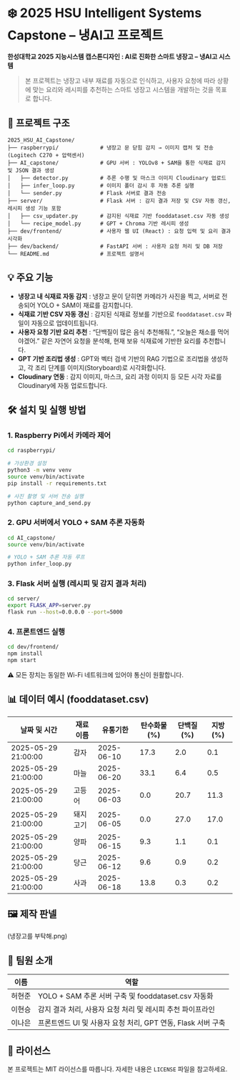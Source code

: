 # ❄️ 2025 HSU Intelligent Systems Capstone – 냉AI고 프로젝트

**한성대학교 2025 지능시스템 캡스톤디자인 : AI로 진화한 스마트 냉장고 – 냉AI고 시스템**

> 본 프로젝트는 냉장고 내부 재료를 자동으로 인식하고, 사용자 요청에 따라 상황에 맞는 요리와 레시피를 추천하는 스마트 냉장고 시스템을 개발하는 것을 목표로 합니다.

## 📁 프로젝트 구조

```
2025_HSU_AI_Capstone/
├── raspberrypi/             # 냉장고 문 닫힘 감지 → 이미지 캡처 및 전송 (Logitech C270 + 압력센서)
├── AI_capstone/             # GPU 서버 : YOLOv8 + SAM을 통한 식재료 감지 및 JSON 결과 생성
│   ├── detector.py          # 추론 수행 및 마스크 이미지 Cloudinary 업로드
│   ├── infer_loop.py        # 이미지 폴더 감시 후 자동 추론 실행
│   └── sender.py            # Flask 서버로 결과 전송
├── server/                  # Flask 서버 : 감지 결과 저장 및 CSV 자동 갱신, 레시피 생성 기능 포함
│   ├── csv_updater.py       # 감지된 식재료 기반 fooddataset.csv 자동 생성
│   └── recipe_model.py      # GPT + Chroma 기반 레시피 생성
├── dev/frontend/            # 사용자 웹 UI (React) : 요청 입력 및 요리 결과 시각화
├── dev/backend/             # FastAPI 서버 : 사용자 요청 처리 및 DB 저장
└── README.md                # 프로젝트 설명서
```

## 💡 주요 기능

- **냉장고 내 식재료 자동 감지** : 냉장고 문이 닫히면 카메라가 사진을 찍고, 서버로 전송되어 YOLO + SAM이 재료를 감지합니다.
- **식재료 기반 CSV 자동 갱신** : 감지된 식재료 정보를 기반으로 `fooddataset.csv` 파일이 자동으로 업데이트됩니다.
- **사용자 요청 기반 요리 추천** : “단백질이 많은 음식 추천해줘.”, “오늘은 채소를 먹어야겠어.” 같은 자연어 요청을 분석해, 현재 보유 식재료에 기반한 요리를 추천합니다.
- **GPT 기반 조리법 생성** : GPT와 벡터 검색 기반의 RAG 기법으로 조리법을 생성하고, 각 조리 단계를 이미지(Storyboard)로 시각화합니다.
- **Cloudinary 연동** : 감지 이미지, 마스크, 요리 과정 이미지 등 모든 시각 자료를 Cloudinary에 자동 업로드합니다.

## 🛠️ 설치 및 실행 방법

### 1. Raspberry Pi에서 카메라 제어

```bash
cd raspberrypi/

# 가상환경 설정
python3 -m venv venv
source venv/bin/activate
pip install -r requirements.txt

# 사진 촬영 및 서버 전송 실행
python capture_and_send.py
```

### 2. GPU 서버에서 YOLO + SAM 추론 자동화

```bash
cd AI_capstone/
source venv/bin/activate

# YOLO + SAM 추론 자동 루프
python infer_loop.py
```

### 3. Flask 서버 실행 (레시피 및 감지 결과 처리)

```bash
cd server/
export FLASK_APP=server.py
flask run --host=0.0.0.0 --port=5000
```

### 4. 프론트엔드 실행

```bash
cd dev/frontend/
npm install
npm start
```

⚠️ 모든 장치는 동일한 Wi-Fi 네트워크에 있어야 통신이 원활합니다.

## 📊 데이터 예시 (fooddataset.csv)

| 날짜 및 시간         | 재료 이름 | 유통기한   | 탄수화물 (%) | 단백질 (%) | 지방 (%) |
|----------------------|-----------|------------|--------------|------------|----------|
| 2025-05-29 21:00:00  | 감자      | 2025-06-10 | 17.3         | 2.0        | 0.1      |
| 2025-05-29 21:00:00  | 마늘      | 2025-06-20 | 33.1         | 6.4        | 0.5      |
| 2025-05-29 21:00:00  | 고등어    | 2025-06-03 | 0.0          | 20.7       | 11.3     |
| 2025-05-29 21:00:00  | 돼지고기  | 2025-06-05 | 0.0          | 27.0       | 17.0     |
| 2025-05-29 21:00:00  | 양파      | 2025-06-15 | 9.3          | 1.1        | 0.1      |
| 2025-05-29 21:00:00  | 당근      | 2025-06-12 | 9.6          | 0.9        | 0.2      |
| 2025-05-29 21:00:00  | 사과      | 2025-06-18 | 13.8         | 0.3        | 0.2      |

## 🖼️ 제작 판넬
(냉장고를 부탁해.png)

## 👥 팀원 소개

| 이름   | 역할                                         |
|--------|----------------------------------------------|
| 허현준 | YOLO + SAM 추론 서버 구축 및 fooddataset.csv 자동화 |
| 이현승 | 감지 결과 처리, 사용자 요청 처리 및 레시피 추천 파이프라인 |
| 이나은 | 프론트엔드 UI 및 사용자 요청 처리, GPT 연동, Flask 서버 구축 |

## 📄 라이선스

본 프로젝트는 MIT 라이선스를 따릅니다. 자세한 내용은 `LICENSE` 파일을 참고하세요.
